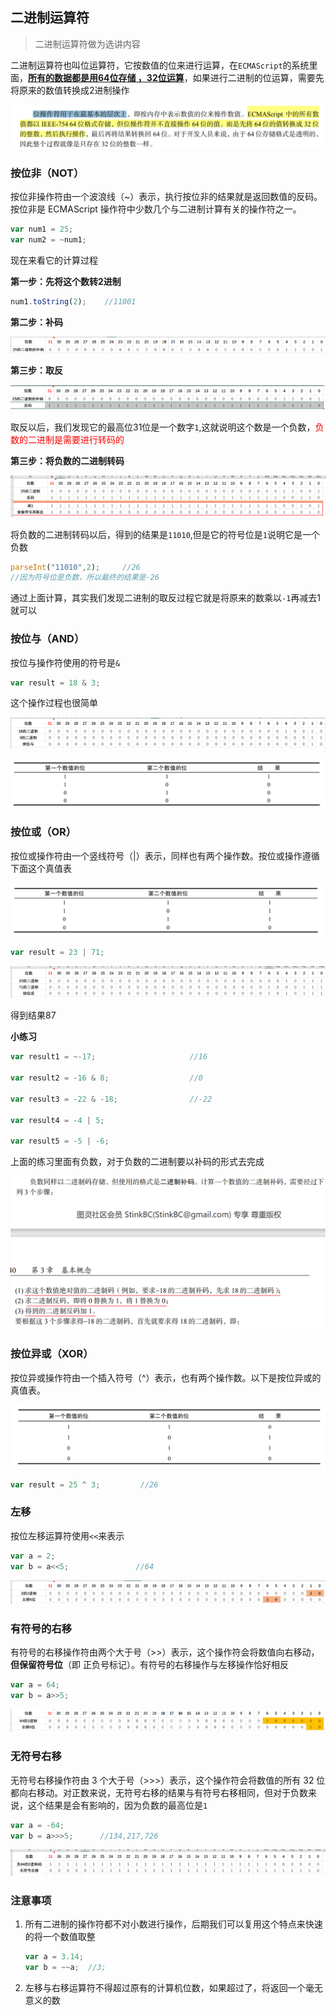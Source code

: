 ## 二进制运算符

> 二进制运算符做为选讲内容

二进制运算符也叫位运算符，它按数值的位来进行运算，在`ECMAScript`的系统里面，<u>**所有的数据都是用64位存储 ，32位运算**</u>，如果进行二进制的位运算，需要先将原来的数值转换成2进制操作

![image-20220801164124274](assets/二进制运算符/image-20220801164124274.png)


### 按位非（NOT）

按位非操作符由一个波浪线（~）表示，执行按位非的结果就是返回数值的反码。按位非是 ECMAScript 操作符中少数几个与二进制计算有关的操作符之一。

```javascript
var num1 = 25;
var num2 = ~num1;    
```

现在来看它的计算过程

**第一步：先将这个数转2进制**

```javascript
num1.toString(2);    //11001
```

**第二步：补码**

![image-20220801165023083](assets/二进制运算符/image-20220801165023083.png)

**第三步：取反**

![image-20220801165206381](assets/二进制运算符/image-20220801165206381.png)

取反以后，我们发现它的最高位31位是一个数字`1`,这就说明这个数是一个负数，<span style="color:red">负数的二进制是需要进行转码的</span>

**第三步：将负数的二进制转码**

![image-20220801170325023](assets/二进制运算符/image-20220801170325023.png)

将负数的二进制转码以后，得到的结果是`11010`,但是它的符号位是`1`说明它是一个负数

```javascript
parseInt("11010",2);     //26
//因为符号位是负数，所以最终的结果是-26
```

通过上面计算，其实我们发现二进制的取反过程它就是将原来的数乘以`-1`再减去1就可以

### 按位与（AND）

按位与操作符使用的符号是`&`

```javascript
var result = 18 & 3;   
```

这个操作过程也很简单

![image-20220801171708667](assets/二进制运算符/image-20220801171708667.png)

![image-20220801171731656](assets/二进制运算符/image-20220801171731656.png)

### 按位或（OR）

按位或操作符由一个竖线符号（|）表示，同样也有两个操作数。按位或操作遵循下面这个真值表

![image-20220801171816063](assets/二进制运算符/image-20220801171816063.png)

```javascript
var result = 23 | 71;
```

![image-20220801172446812](assets/二进制运算符/image-20220801172446812.png)

得到结果87

**小练习**

```javascript
var result1 = ~-17;     				//16

var result2 = -16 & 8;					//0

var result3 = -22 & -18;			    //-22

var result4 = -4 | 5;

var result5 = -5 | -6;
```

上面的练习里面有负数，对于负数的二进制要以补码的形式去完成

![image-20220802084020067](assets/二进制运算符/image-20220802084020067.png)

### 按位异或（XOR）

按位异或操作符由一个插入符号（^）表示，也有两个操作数。以下是按位异或的真值表。

![image-20220802085550140](assets/二进制运算符/image-20220802085550140.png)

```javascript
var result = 25 ^ 3;         //26
```

### 左移

按位左移运算符使用`<<`来表示

```javascript
var a = 2;
var b = a<<5;				//64
```

![image-20220802090351418](assets/二进制运算符/image-20220802090351418.png)

###  有符号的右移

有符号的右移操作符由两个大于号（>>）表示，这个操作符会将数值向右移动，**但保留符号位**（即 正负号标记）。有符号的右移操作与左移操作恰好相反

```javascript
var a = 64;
var b = a>>5;
```

![image-20220802090736313](assets/二进制运算符/image-20220802090736313.png)

### 无符号右移

无符号右移操作符由 3 个大于号（>>>）表示，这个操作符会将数值的所有 32 位都向右移动。对正数来说，无符号右移的结果与有符号右移相同，但对于负数来说，这个结果是会有影响的，因为负数的最高位是`1`

```javascript
var a = -64;
var b = a>>>5;		//134,217,726
```

![image-20220802091337925](assets/二进制运算符/image-20220802091337925.png)

### 注意事项

1. 所有二进制的操作符都不对小数进行操作，后期我们可以复用这个特点来快速的将一个数值取整

   ```javascript
   var a = 3.14;
   var b = ~~a;  //3;
   ```

2. 左移与右移运算符不得超过原有的计算机位数，如果超过了，将返回一个毫无意义的数